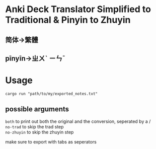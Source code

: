 # Anki Deck Translator Simplified to Traditional & Pinyin to Zhuyin 

## 简体->繁體
## pīnyīn->ㄓㄨˋ ㄧㄣˉ

# Usage

```
cargo run "path/to/my/exported_notes.txt"
```

## possible arguments

`both` to print out both the original and the conversion, seperated by a / \
`no-trad` to skip the trad step \
`no-zhuyin` to skip the zhuyin step 

make sure to export with tabs as seperators